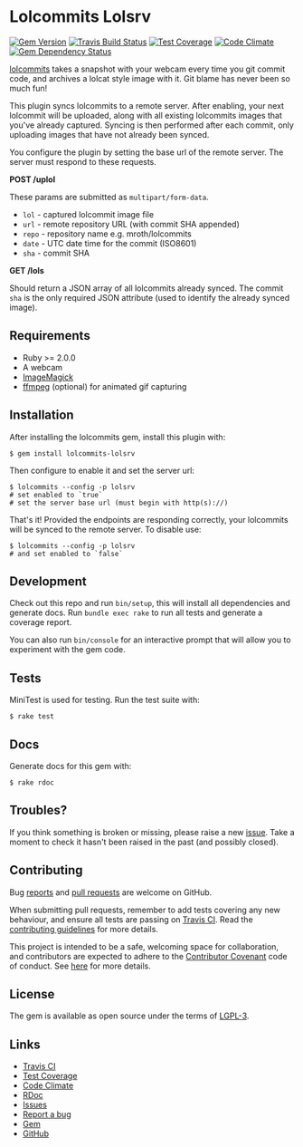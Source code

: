 # Lolcommits Lolsrv

[![Gem Version](https://img.shields.io/gem/v/lolcommits-lolsrv.svg?style=flat)](http://rubygems.org/gems/lolcommits-lolsrv)
[![Travis Build Status](https://travis-ci.org/lolcommits/lolcommits-lolsrv.svg?branch=master)](https://travis-ci.org/lolcommits/lolcommits-lolsrv)
[![Test Coverage](https://codeclimate.com/github/lolcommits/lolcommits-lolsrv/badges/coverage.svg)](https://codeclimate.com/github/lolcommits/lolcommits-lolsrv/coverage)
[![Code Climate](https://codeclimate.com/github/lolcommits/lolcommits-lolsrv/badges/gpa.svg)](https://codeclimate.com/github/lolcommits/lolcommits-lolsrv)
[![Gem Dependency Status](https://gemnasium.com/badges/github.com/lolcommits/lolcommits-lolsrv.svg)](https://gemnasium.com/github.com/lolcommits/lolcommits-lolsrv)

[lolcommits](https://lolcommits.github.io/) takes a snapshot with your webcam
every time you git commit code, and archives a lolcat style image with it. Git
blame has never been so much fun!

This plugin syncs lolcommits to a remote server. After enabling, your next
lolcommit will be uploaded, along with all existing lolcommits images that
you've already captured. Syncing is then performed after each commit, only
uploading images that have not already been synced.

You configure the plugin by setting the base url of the remote server. The
server must respond to these requests.

**POST /uplol**

These params are submitted as `multipart/form-data`.

* `lol`  - captured lolcommit image file
* `url`  - remote repository URL (with commit SHA appended)
* `repo` - repository name e.g. mroth/lolcommits
* `date` - UTC date time for the commit (ISO8601)
* `sha`  - commit SHA

**GET /lols**

Should return a JSON array of all lolcommits already synced. The commit `sha` is the
only required JSON attribute (used to identify the already synced image).

## Requirements

* Ruby >= 2.0.0
* A webcam
* [ImageMagick](http://www.imagemagick.org)
* [ffmpeg](https://www.ffmpeg.org) (optional) for animated gif capturing

## Installation

After installing the lolcommits gem, install this plugin with:

    $ gem install lolcommits-lolsrv

Then configure to enable it and set the server url:

    $ lolcommits --config -p lolsrv
    # set enabled to `true`
    # set the server base url (must begin with http(s)://)

That's it! Provided the endpoints are responding correctly, your lolcommits will
be synced to the remote server. To disable use:

    $ lolcommits --config -p lolsrv
    # and set enabled to `false`

## Development

Check out this repo and run `bin/setup`, this will install all dependencies and
generate docs. Run `bundle exec rake` to run all tests and generate a coverage
report.

You can also run `bin/console` for an interactive prompt that will allow you to
experiment with the gem code.

## Tests

MiniTest is used for testing. Run the test suite with:

    $ rake test

## Docs

Generate docs for this gem with:

    $ rake rdoc

## Troubles?

If you think something is broken or missing, please raise a new
[issue](https://github.com/lolcommits/lolcommits-lolsrv/issues). Take
a moment to check it hasn't been raised in the past (and possibly closed).

## Contributing

Bug [reports](https://github.com/lolcommits/lolcommits-lolsrv/issues) and [pull
requests](https://github.com/lolcommits/lolcommits-lolsrv/pulls) are welcome on
GitHub.

When submitting pull requests, remember to add tests covering any new behaviour,
and ensure all tests are passing on [Travis
CI](https://travis-ci.org/lolcommits/lolcommits-lolsrv). Read the
[contributing
guidelines](https://github.com/lolcommits/lolcommits-lolsrv/blob/master/CONTRIBUTING.md)
for more details.

This project is intended to be a safe, welcoming space for collaboration, and
contributors are expected to adhere to the [Contributor
Covenant](http://contributor-covenant.org) code of conduct. See
[here](https://github.com/lolcommits/lolcommits-lolsrv/blob/master/CODE_OF_CONDUCT.md)
for more details.

## License

The gem is available as open source under the terms of
[LGPL-3](https://opensource.org/licenses/LGPL-3.0).

## Links

* [Travis CI](https://travis-ci.org/lolcommits/lolcommits-lolsrv)
* [Test Coverage](https://coveralls.io/github/lolcommits/lolcommits-lolsrv)
* [Code Climate](https://codeclimate.com/github/lolcommits/lolcommits-lolsrv)
* [RDoc](http://rdoc.info/projects/lolcommits/lolcommits-lolsrv)
* [Issues](http://github.com/lolcommits/lolcommits-lolsrv/issues)
* [Report a bug](http://github.com/lolcommits/lolcommits-lolsrv/issues/new)
* [Gem](http://rubygems.org/gems/lolcommits-lolsrv)
* [GitHub](https://github.com/lolcommits/lolcommits-lolsrv)
